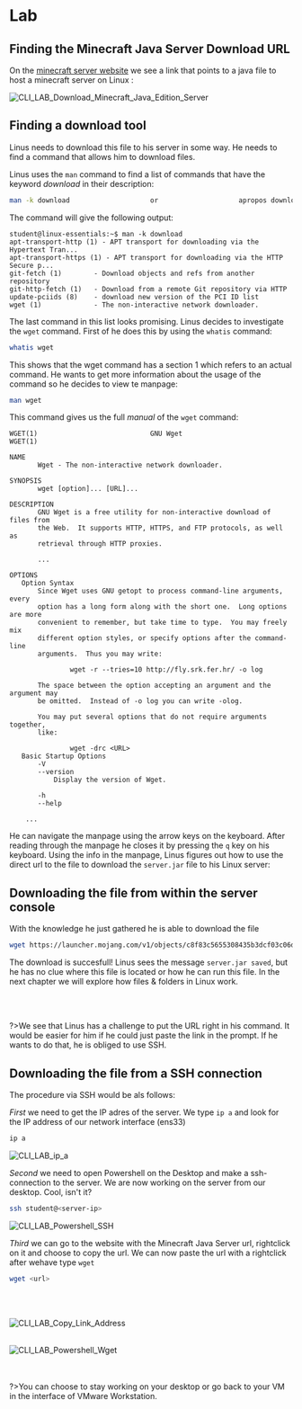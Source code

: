# Lab <!-- {docsify-ignore} -->

## Finding the Minecraft Java Server Download URL 

On the [minecraft server website](https://www.minecraft.net/en-us/download/server) we see a link that points to a java file to host a minecraft server on Linux :

![CLI_LAB_Download_Minecraft_Java_Edition_Server](../images/03/CLI_LAB_Download_Minecraft_Java_Edition_Server.png)

## Finding a download tool

Linus needs to download this file to his server in some way. He needs to find a command that allows him to download files.

Linus uses the `man` command to find a list of commands that have the keyword _download_ in their description:
```bash
man -k download                    or                    apropos download
```
The command will give the following output:
```
student@linux-essentials:~$ man -k download
apt-transport-http (1) - APT transport for downloading via the Hypertext Tran...
apt-transport-https (1) - APT transport for downloading via the HTTP Secure p...
git-fetch (1)        - Download objects and refs from another repository
git-http-fetch (1)   - Download from a remote Git repository via HTTP
update-pciids (8)    - download new version of the PCI ID list
wget (1)             - The non-interactive network downloader.
```
The last command in this list looks promising. Linus decides to investigate the `wget` command. First of he does this by using the `whatis` command:
```bash
whatis wget
```
This shows that the wget command has a section 1 which refers to an actual command. He wants to get more information about the usage of the command so he decides to view te manpage:
```bash
man wget
```
This command gives us the full _manual_ of the `wget` command:

```
WGET(1)                            GNU Wget                            WGET(1)

NAME
       Wget - The non-interactive network downloader.

SYNOPSIS
       wget [option]... [URL]...

DESCRIPTION
       GNU Wget is a free utility for non-interactive download of files from
       the Web.  It supports HTTP, HTTPS, and FTP protocols, as well as
       retrieval through HTTP proxies.

       ...

OPTIONS
   Option Syntax
       Since Wget uses GNU getopt to process command-line arguments, every
       option has a long form along with the short one.  Long options are more
       convenient to remember, but take time to type.  You may freely mix
       different option styles, or specify options after the command-line
       arguments.  Thus you may write:

               wget -r --tries=10 http://fly.srk.fer.hr/ -o log

       The space between the option accepting an argument and the argument may
       be omitted.  Instead of -o log you can write -olog.

       You may put several options that do not require arguments together,
       like:

               wget -drc <URL>
   Basic Startup Options
       -V
       --version
           Display the version of Wget.

       -h
       --help
    
    ...

```
He can navigate the manpage using the arrow keys on the keyboard. After reading through the manpage he closes it by pressing the `q` key on his keyboard. Using the info in the manpage, Linus figures out how to use the direct url to the file to download the `server.jar` file to his Linux server:

## Downloading the file from within the server console

With the knowledge he just gathered he is able to download the file

```bash
wget https://launcher.mojang.com/v1/objects/c8f83c5655308435b3dcf03c06d9fe8740a77469/server.jar
```

The download is succesfull! Linus sees the message `server.jar saved`, but he has no clue where this file is located or how he can run this file. In the next chapter we will explore how files & folders in Linux work.

<br />
<br />

?>We see that Linus has a challenge to put the URL right in his command. It would be easier for him if he could just paste the link in the prompt. If he wants to do that, he is obliged to use SSH.

## Downloading the file from a SSH connection

The procedure via SSH would be als follows:

*First* we need to get the IP adres of the server. We type `ip a` and look for the IP address of our network interface (ens33)
```bash
ip a
```

![CLI_LAB_ip_a](../images/03/CLI_LAB_ip_a.png)
<br />

*Second* we need to open Powershell on the Desktop and make a ssh-connection to the server. We are now working on the server from our desktop. Cool, isn't it?
```bash
ssh student@<server-ip>
```

![CLI_LAB_Powershell_SSH](../images/03/CLI_LAB_Powershell_SSH.png)
<br />

*Third* we can go to the website with the Minecraft Java Server url, rightclick on it and choose to copy the url. We can now paste the url with a rightclick after wehave type `wget`
```bash
wget <url>
```
<br />
<br />

![CLI_LAB_Copy_Link_Address](../images/03/CLI_LAB_Copy_Link_Address.png)
<br />
<br />

![CLI_LAB_Powershell_Wget](../images/03/CLI_LAB_Powershell_Wget.png)
<br /> 
<br /> 
<br />

?>You can choose to stay working on your desktop or go back to your VM in the interface of VMware Workstation.
